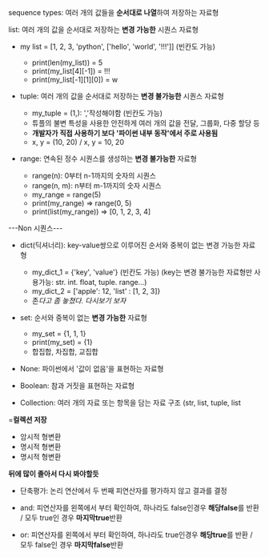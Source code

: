 sequence types: 여러 개의 값들을 **순서대로 나열**하여 저장하는 자료형
 
list: 여러 개의 값을 순서대로 저장하는 **변경 가능한** 시퀀스 자료형

- my list = [1, 2, 3, 'python', ['hello', 'world', '!!!']] (빈칸도 가능)
  - print(len(my_list)) = 5
  - print(my_list[4][-1]) = !!!
  - print(my_list[-1][1][0]) = w

- tuple: 여러 개의 값을 순서대로 저장하는 **변경 불가능한** 시퀀스 자료형
  - my_tuple = (1,): ','작성해야함 (빈칸도 가능)
  - 튜플의 불변 특성을 사용한 안전하게 여러 개의 값을 전달, 그룹화, 다중 할당 등
  - **개발자가 직접 사용하기 보다 '파이썬 내부 동작'에서 주로 사용됨**
  - x, y = (10, 20) / x, y = 10, 20
 
- range: 연속된 정수 시퀀스를 생성하는 **변경 불가능한** 자료형
  - range(n): 0부터 n-1까지의 숫자의 시퀀스
  - range(n, m): n부터 m-1까지의 숫자 시퀀스
  - my_range = range(5)
  - print(my_range) => range(0, 5)
  - print(list(my_range)) => [0, 1, 2, 3, 4]
 
 ---Non 시퀀스---

- dict(딕셔너리): key-value쌍으로 이루어진 순서와 중복이 없는 변경 가능한 자료형
  - my_dict_1 = {'key', 'value'} (빈칸도 가능) (key는 변경 불가능한 자료형만 사용가능: str. int. float, tuple. range...)
  - my_dict_2 = ['apple': 12, 'list' : [1, 2, 3]}
  - 존*다고 좀 놓쳤다. 다시보기 보자*

- set: 순서와 중복이 없는 **변경 가능한** 자료형
  - my_set = {1, 1, 1}
  - print(my_set) = {1}
  - 합집합, 차집합, 교집합

- None: 파이썬에서 '값이 없음'을 표현하는 자료형
- Boolean: 참과 거짓을 표현하는 자료형
- Collection: 여러 개의 자료 또는 항목을 담는 자료 구조 (str, list, tuple, list

 =**컬렉션 저장**
 - 암시적 형변환
 - 명시적 형변환   
 - 명시적 형변환

 **뒤에 많이 졸아서 다시 봐야할듯**

 - 단축평가: 논리 연산에서 두 번째 피연산자를 평가하지 않고 결과를 결정

 - and: 피연산자를 왼쪽에서 부터 확인하여, 하나라도 false인경우 **해당false**를 반환 / 모두 true인 경우  **마지막true**반환

 - or: 피연산자를 왼쪽에서 부터 확인하여, 하나라도 true인경우 **해당true**를 반환 / 모두 false인 경우  **마지막false**반환
